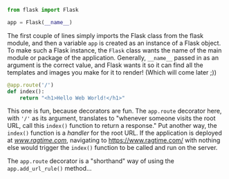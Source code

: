 ```python
from flask import Flask

app = Flask(__name__)
```

The first couple of lines simply imports the Flask class from the flask module, and then a variable `app` is created as an instance of a Flask object. To make such a Flask instance, the `Flask` class wants the name of the main module or package of the application. Generally, `__name__` passed in as an argument is the correct value, and Flask wants it so it can find all the templates and images you make for it to render! (Which will come later ;))

```python
@app.route('/')
def index():
    return "<h1>Hello Web World!</h1>"
```

This one is fun, because decorators are fun. The `app.route` decorator here, with `'/'` as its argument, translates to "whenever someone visits the root URL, call this `index()` function to return a response."
Put another way, the `index()` function is a *handler* for the root URL. If the application is deployed at *www.ragtime.com*, navigating to https://www.ragtime.com/ with nothing else would trigger the `index()` function to be called and run on the server.

The `app.route` decorator is a "shorthand" way of using the `app.add_url_rule()` method...